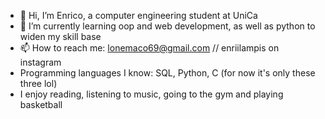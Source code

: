 - 👋 Hi, I’m Enrico, a computer engineering student at UniCa
- 🌱 I’m currently learning oop and web development, as well as python to widen my skill base
- 📫 How to reach me: lonemaco69@gmail.com // enriilampis on instagram 
- Programming languages I know: SQL, Python, C (for now it's only these three lol)
- I enjoy reading, listening to music, going to the gym and playing basketball
